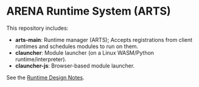 # ARENA Runtime System (ARTS)

This repository includes:
- **arts-main**: Runtime manager (ARTS); Accepts registrations from client runtimes and schedules modules to run on them.
- **clauncher**: Module launcher (on a Linux WASM/Python runtime/interpreter).
- **clauncher-js**: Browser-based module launcher.

See the [Runtime Design Notes](https://docs.google.com/presentation/d/1HJaQPFMV_sUyMLoiXciZn9KVTCNXCgQ5LeNxbp_Vf2U/edit?usp=sharing).
